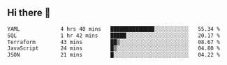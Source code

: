 ## Hi there 👋

<!--START_SECTION:waka-->

```txt
YAML             4 hrs 40 mins   ██████████████░░░░░░░░░░░   55.34 %
SQL              1 hr 42 mins    █████░░░░░░░░░░░░░░░░░░░░   20.17 %
Terraform        43 mins         ██▒░░░░░░░░░░░░░░░░░░░░░░   08.67 %
JavaScript       24 mins         █▒░░░░░░░░░░░░░░░░░░░░░░░   04.80 %
JSON             21 mins         █░░░░░░░░░░░░░░░░░░░░░░░░   04.22 %
```

<!--END_SECTION:waka-->

<!--
**taylor475/taylor475** is a ✨ _special_ ✨ repository because its `README.md` (this file) appears on your GitHub profile.

Here are some ideas to get you started:

- 🔭 I’m currently working on ...
- 🌱 I’m currently learning ...
- 👯 I’m looking to collaborate on ...
- 🤔 I’m looking for help with ...
- 💬 Ask me about ...
- 📫 How to reach me: ...
- 😄 Pronouns: ...
- ⚡ Fun fact: ...
-->
